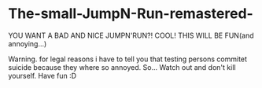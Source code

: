 # The-small-JumpN-Run-remastered-
YOU WANT A BAD AND NICE JUMPN'RUN?! COOL! THIS WILL BE FUN(and annoying...)  

































































































Warning. for legal reasons i have to tell you that testing persons commitet suicide because they where so annoyed. So... Watch out and don't kill yourself. Have fun :D
